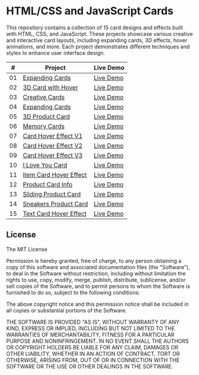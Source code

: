 # HTML/CSS and JavaScript Cards

This repository contains a collection of 15 card designs and effects built with HTML, CSS, and JavaScript. These projects showcase various creative and interactive card layouts, including expanding cards, 3D effects, hover animations, and more. Each project demonstrates different techniques and styles to enhance user interface design.

|  #  | Project                                         | Live Demo |
| :-: | ----------------------------------------------- | --------- |
| 01  | [Expanding Cards](https://github.com/he-is-talha/html-css-javascript-card/tree/main/01-Expanding-Cards)     | [Live Demo](https://he-is-talha.github.io/html-css-javascript-card/01-Expanding-Cards/) |
| 02  | [3D Card with Hover](https://github.com/he-is-talha/html-css-javascript-card/tree/main/02-3d-Card-With-Hover)     | [Live Demo](https://he-is-talha.github.io/html-css-javascript-card/02-3d-Card-With-Hover/) |
| 03  | [Creative Cards](https://github.com/he-is-talha/html-css-javascript-card/tree/main/03-Creative-Cards) | [Live Demo](https://he-is-talha.github.io/html-css-javascript-card/03-Creative-Cards/) |
| 04  | [Expanding Cards](https://github.com/he-is-talha/html-css-javascript-card/tree/main/04-Expanding-Cards)           | [Live Demo](https://he-is-talha.github.io/html-css-javascript-card/04-Expanding-Cards/) |
| 05  | [3D Product Card](https://github.com/he-is-talha/html-css-javascript-card/tree/main/05-3D-Product-Card)       | [Live Demo](https://he-is-talha.github.io/html-css-javascript-card/05-3D-Product-Card/) |
| 06  | [Memory Cards](https://github.com/he-is-talha/html-css-javascript-card/tree/main/06-Memory-Cards) | [Live Demo](https://he-is-talha.github.io/html-css-javascript-card/06-Memory-Cards/) |
| 07  | [Card Hover Effect V1](https://github.com/he-is-talha/html-css-javascript-card/tree/main/07-Card-Hover-Effect-V1) | [Live Demo](https://he-is-talha.github.io/html-css-javascript-card/07-Card-Hover-Effect-V1/) |
| 08  | [Card Hover Effect V2](https://github.com/he-is-talha/html-css-javascript-card/tree/main/08-Card-Hover-Effect-V2) | [Live Demo](https://he-is-talha.github.io/html-css-javascript-card/08-Card-Hover-Effect-V2/) |
| 09  | [Card Hover Effect V3](https://github.com/he-is-talha/html-css-javascript-card/tree/main/09-Card-Hover-Effect-V3)       | [Live Demo](https://he-is-talha.github.io/html-css-javascript-card/09-Card-Hover-Effect-V3/) |
| 10  | [I Love You Card](https://github.com/he-is-talha/html-css-javascript-card/tree/main/10-I-Love-You-Card)                   | [Live Demo](https://he-is-talha.github.io/html-css-javascript-card/10-I-Love-You-Card/) |
| 11  | [Item Card Hover Effect](https://github.com/he-is-talha/html-css-javascript-card/tree/main/11-Item-Card-Hover-Effect)       | [Live Demo](https://he-is-talha.github.io/html-css-javascript-card/11-Item-Card-Hover-Effect/) |
| 12  | [Product Card Info](https://github.com/he-is-talha/html-css-javascript-card/tree/main/12-Product-Card-Info)            | [Live Demo](https://he-is-talha.github.io/html-css-javascript-card/12-Product-Card-Info/) |
| 13  | [Sliding Product Card](https://github.com/he-is-talha/html-css-javascript-card/tree/main/13-Sliding-Product-Card)           | [Live Demo](https://he-is-talha.github.io/html-css-javascript-card/13-Sliding-Product-Card/) |
| 14  | [Sneakers Product Card](https://github.com/he-is-talha/html-css-javascript-card/tree/main/14-Sneakers-Product-Card)         | [Live Demo](https://he-is-talha.github.io/html-css-javascript-card/14-Sneakers-Product-Card/) |
| 15  | [Text Card Hover Effect](https://github.com/he-is-talha/html-css-javascript-card/tree/main/15-Text-Card-Hover-Effect)           | [Live Demo](https://he-is-talha.github.io/html-css-javascript-card/15-Text-Card-Hover-Effect/) |

## License

The MIT License

Permission is hereby granted, free of charge, to any person obtaining a copy
of this software and associated documentation files (the "Software"), to deal
in the Software without restriction, including without limitation the rights
to use, copy, modify, merge, publish, distribute, sublicense, and/or sell
copies of the Software, and to permit persons to whom the Software is
furnished to do so, subject to the following conditions:

The above copyright notice and this permission notice shall be included in
all copies or substantial portions of the Software.

THE SOFTWARE IS PROVIDED "AS IS", WITHOUT WARRANTY OF ANY KIND, EXPRESS OR
IMPLIED, INCLUDING BUT NOT LIMITED TO THE WARRANTIES OF MERCHANTABILITY,
FITNESS FOR A PARTICULAR PURPOSE AND NONINFRINGEMENT. IN NO EVENT SHALL THE
AUTHORS OR COPYRIGHT HOLDERS BE LIABLE FOR ANY CLAIM, DAMAGES OR OTHER
LIABILITY, WHETHER IN AN ACTION OF CONTRACT, TORT OR OTHERWISE, ARISING FROM,
OUT OF OR IN CONNECTION WITH THE SOFTWARE OR THE USE OR OTHER DEALINGS IN
THE SOFTWARE.
